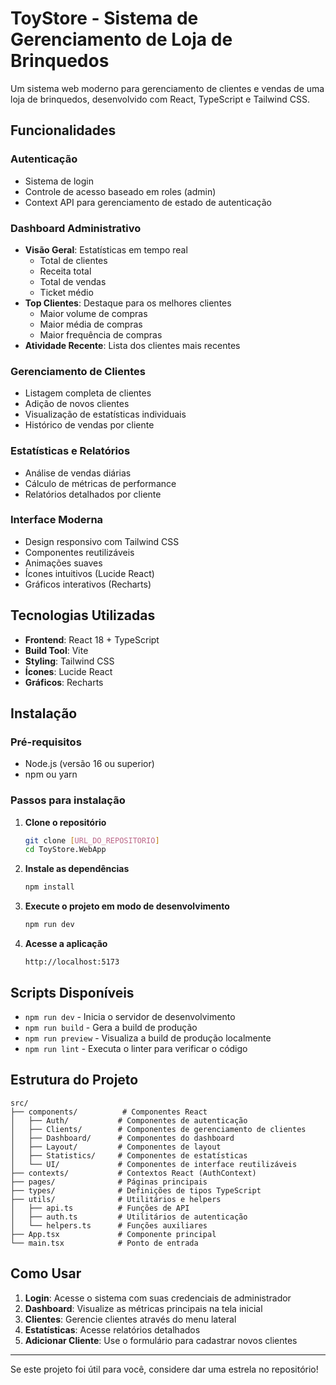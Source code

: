 # ToyStore - Sistema de Gerenciamento de Loja de Brinquedos

Um sistema web moderno para gerenciamento de clientes e vendas de uma loja de brinquedos, desenvolvido com React, TypeScript e Tailwind CSS.

## Funcionalidades

### Autenticação
- Sistema de login
- Controle de acesso baseado em roles (admin)
- Context API para gerenciamento de estado de autenticação

### Dashboard Administrativo
- **Visão Geral**: Estatísticas em tempo real
  - Total de clientes
  - Receita total
  - Total de vendas
  - Ticket médio
- **Top Clientes**: Destaque para os melhores clientes
  - Maior volume de compras
  - Maior média de compras
  - Maior frequência de compras
- **Atividade Recente**: Lista dos clientes mais recentes

### Gerenciamento de Clientes
- Listagem completa de clientes
- Adição de novos clientes
- Visualização de estatísticas individuais
- Histórico de vendas por cliente

### Estatísticas e Relatórios
- Análise de vendas diárias
- Cálculo de métricas de performance
- Relatórios detalhados por cliente

### Interface Moderna
- Design responsivo com Tailwind CSS
- Componentes reutilizáveis
- Animações suaves
- Ícones intuitivos (Lucide React)
- Gráficos interativos (Recharts)

## Tecnologias Utilizadas

- **Frontend**: React 18 + TypeScript
- **Build Tool**: Vite
- **Styling**: Tailwind CSS
- **Ícones**: Lucide React
- **Gráficos**: Recharts

## Instalação

### Pré-requisitos
- Node.js (versão 16 ou superior)
- npm ou yarn

### Passos para instalação

1. **Clone o repositório**
   ```bash
   git clone [URL_DO_REPOSITORIO]
   cd ToyStore.WebApp
   ```

2. **Instale as dependências**
   ```bash
   npm install
   ```

3. **Execute o projeto em modo de desenvolvimento**
   ```bash
   npm run dev
   ```

4. **Acesse a aplicação**
   ```
   http://localhost:5173
   ```

## Scripts Disponíveis

- `npm run dev` - Inicia o servidor de desenvolvimento
- `npm run build` - Gera a build de produção
- `npm run preview` - Visualiza a build de produção localmente
- `npm run lint` - Executa o linter para verificar o código

## Estrutura do Projeto

```
src/
├── components/          # Componentes React
│   ├── Auth/           # Componentes de autenticação
│   ├── Clients/        # Componentes de gerenciamento de clientes
│   ├── Dashboard/      # Componentes do dashboard
│   ├── Layout/         # Componentes de layout
│   ├── Statistics/     # Componentes de estatísticas
│   └── UI/             # Componentes de interface reutilizáveis
├── contexts/           # Contextos React (AuthContext)
├── pages/              # Páginas principais
├── types/              # Definições de tipos TypeScript
├── utils/              # Utilitários e helpers
│   ├── api.ts          # Funções de API
│   ├── auth.ts         # Utilitários de autenticação
│   └── helpers.ts      # Funções auxiliares
├── App.tsx             # Componente principal
└── main.tsx            # Ponto de entrada
```

## Como Usar

1. **Login**: Acesse o sistema com suas credenciais de administrador
2. **Dashboard**: Visualize as métricas principais na tela inicial
3. **Clientes**: Gerencie clientes através do menu lateral
4. **Estatísticas**: Acesse relatórios detalhados
5. **Adicionar Cliente**: Use o formulário para cadastrar novos clientes

---

Se este projeto foi útil para você, considere dar uma estrela no repositório! 
